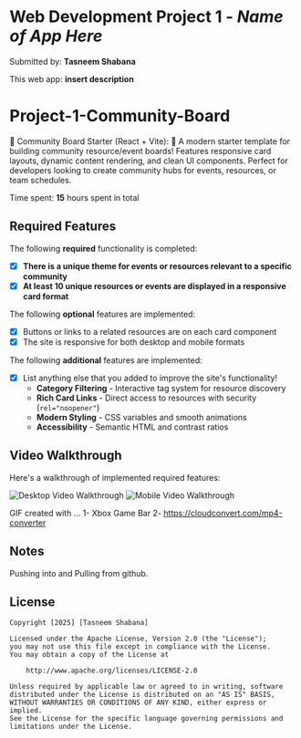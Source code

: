 # Web Development Project 1 - *Name of App Here*

Submitted by: **Tasneem Shabana**

This web app: **insert description**
# Project-1-Community-Board
🚀 Community Board Starter (React + Vite): 
🌟 A modern starter template for building community resource/event boards! Features responsive card layouts, dynamic content rendering, and clean UI components. Perfect for developers looking to create community hubs for events, resources, or team schedules.

Time spent: **15** hours spent in total

## Required Features

The following **required** functionality is completed:

- [x] **There is a unique theme for events or resources relevant to a specific community**
- [x] **At least 10 unique resources or events are displayed in a responsive card format**

The following **optional** features are implemented:

- [x] Buttons or links to a related resources are on each card component
- [x] The site is responsive for both desktop and mobile formats

The following **additional** features are implemented:

* [x] List anything else that you added to improve the site's functionality!
    - **Category Filtering** - Interactive tag system for resource discovery
    - **Rich Card Links** - Direct access to resources with security (`rel="noopener"`)
    - **Modern Styling** - CSS variables and smooth animations
    - **Accessibility** - Semantic HTML and contrast ratios

## Video Walkthrough

Here's a walkthrough of implemented required features:

<img src='https://github.com/tsh594/Project-1-Community-Board/blob/main/videos/Vite%20%2B%20React%20-%20Desktop-walkthrough.gif' title='Desktop Video Walkthrough' width='' alt='Desktop Video Walkthrough' />
<img src='https://github.com/tsh594/Project-1-Community-Board/blob/main/videos/Vite%20%2B%20React%20-%20Mobile-walkthrough.gif' width='' alt='Mobile Video Walkthrough' />


<!-- Replace this with whatever GIF tool you used! -->
GIF created with ... 
1- Xbox Game Bar
2- https://cloudconvert.com/mp4-converter

<!-- Recommended tools:
[Kap](https://getkap.co/) for macOS
[ScreenToGif](https://www.screentogif.com/) for Windows
[peek](https://github.com/phw/peek) for Linux. -->

## Notes
Pushing into and Pulling from github.
## License

    Copyright [2025] [Tasneem Shabana]

    Licensed under the Apache License, Version 2.0 (the "License");
    you may not use this file except in compliance with the License.
    You may obtain a copy of the License at

        http://www.apache.org/licenses/LICENSE-2.0

    Unless required by applicable law or agreed to in writing, software
    distributed under the License is distributed on an "AS IS" BASIS,
    WITHOUT WARRANTIES OR CONDITIONS OF ANY KIND, either express or implied.
    See the License for the specific language governing permissions and
    limitations under the License.
